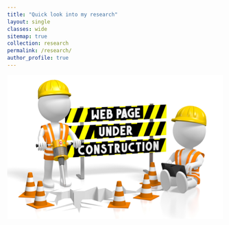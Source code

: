 ```yaml
---
title: "Quick look into my research"
layout: single
classes: wide
sitemap: true
collection: research
permalink: /research/
author_profile: true
---
```



![](/assets/images/webPageConstruction.jpg)

<!--
<figure style="width: 450px" class="align-right">
  <img src="/assets/images/Research-Venn-white.png" alt="Research Venn">
</figure>
-->


<!--
This page is under construction
## Intra-urban heat islets

<figure style="width: 850px" class="align-center">
  <img src="/assets/images/World_Map.png" alt="">
</figure>

-->
